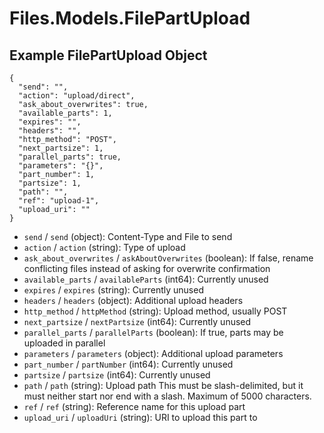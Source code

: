 # Files.Models.FilePartUpload

## Example FilePartUpload Object

```
{
  "send": "",
  "action": "upload/direct",
  "ask_about_overwrites": true,
  "available_parts": 1,
  "expires": "",
  "headers": "",
  "http_method": "POST",
  "next_partsize": 1,
  "parallel_parts": true,
  "parameters": "{}",
  "part_number": 1,
  "partsize": 1,
  "path": "",
  "ref": "upload-1",
  "upload_uri": ""
}
```

* `send` / `send`  (object): Content-Type and File to send
* `action` / `action`  (string): Type of upload
* `ask_about_overwrites` / `askAboutOverwrites`  (boolean): If false, rename conflicting files instead of asking for overwrite confirmation
* `available_parts` / `availableParts`  (int64): Currently unused
* `expires` / `expires`  (string): Currently unused
* `headers` / `headers`  (object): Additional upload headers
* `http_method` / `httpMethod`  (string): Upload method, usually POST
* `next_partsize` / `nextPartsize`  (int64): Currently unused
* `parallel_parts` / `parallelParts`  (boolean): If true, parts may be uploaded in parallel
* `parameters` / `parameters`  (object): Additional upload parameters
* `part_number` / `partNumber`  (int64): Currently unused
* `partsize` / `partsize`  (int64): Currently unused
* `path` / `path`  (string): Upload path This must be slash-delimited, but it must neither start nor end with a slash. Maximum of 5000 characters.
* `ref` / `ref`  (string): Reference name for this upload part
* `upload_uri` / `uploadUri`  (string): URI to upload this part to
